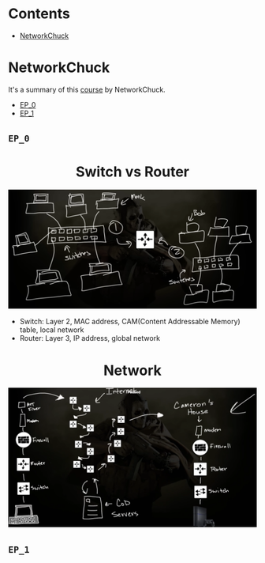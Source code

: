 # Contents
- [NetworkChuck](#networkchuck)

# NetworkChuck
It's a summary of this [course](https://www.youtube.com/playlist?list=PLIhvC56v63IJVXv0GJcl9vO5Z6znCVb1P) by NetworkChuck.

- [EP_0](#ep_0)
- [EP_1](#ep_1)

## `EP_0`

<div align="center">
  <h1>Switch vs Router</h1>
</div>  

![Switch vs Router](./Picture/EP_0_0.png)
- Switch: Layer 2, MAC address, CAM(Content Addressable Memory) table, local network
- Router: Layer 3, IP address, global network

<div align="center">
  <h1>Network</h1>
</div>

![Network](./Picture/EP_0_1.png)

## `EP_1`
